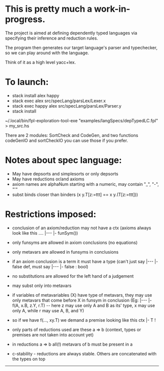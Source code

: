 # This is pretty much a work-in-progress.

The project is aimed at defining dependently typed languages via specifying their inference and reduction rules.

The program then generates our target language's parser and typechecker, so we can play around with the language.

Think of it as a high level yacc+lex.

# To launch:

- stack install alex happy
- stack exec alex src/specLang/parsLex/Lexer.x
- stack exec happy alex src/specLang/parsLex/Parser.y
- stack install

~/.local/bin/fpl-exploration-tool-exe "examples/langSpecs/depTypedLC.fpl" > my_src.hs

There are 2 modules: SortCheck and CodeGen, and two functions codeGenIO and sortCheckIO you can use those if you prefer.

# Notes about spec language:
- May have depsorts and simplesorts or only depsorts
- May have reductions or/and axioms
- axiom names are alphaNum starting with a numeric, may contain "_", "-", "'"
- subst binds closer than binders (x y.T[z:=ttt] == x y.(T[z:=ttt]))

# Restrictions imposed:
- conclusion of an axiom/reduction may not have a ctx (axioms always look like this .... |--- |- funSym())

- only funsyms are allowed in axiom conclusions (no equations)
- only metavars are allowed in funsyms in conclusions
- if an axiom conclusion is a term it must have a type (can't just say |--- |- false def, must say |--- |- false : bool)
- no substitutions are allowed for the left hand of a judgement
- may subst only into metavars

- if variables of metavariables (X) have type of metavars, they may use only metavars that come before X in funsym in conclusion (Eg: |--- |- f(A, x.B, z.Y, r.T) -- here z may use only A and B as its' type, x may use only A, while r may use A, B, and Y)
- so if we have f(..., xy.T) we demand a premise looking like this ctx |- T !

- only parts of reductions used are these a => b (context, types or premises are not taken into account yet)
- in reductions a => b all(!) metavars of b must be present in a

- c-stability - reductions are always stable. Others are concatenated with the types on top

---
